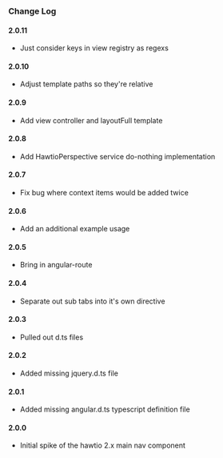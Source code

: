 ### Change Log

#### 2.0.11
* Just consider keys in view registry as regexs

#### 2.0.10
* Adjust template paths so they're relative

#### 2.0.9
* Add view controller and layoutFull template

#### 2.0.8
* Add HawtioPerspective service do-nothing implementation

#### 2.0.7
* Fix bug where context items would be added twice

#### 2.0.6
* Add an additional example usage

#### 2.0.5
* Bring in angular-route

#### 2.0.4
* Separate out sub tabs into it's own directive

#### 2.0.3
* Pulled out d.ts files

#### 2.0.2
* Added missing jquery.d.ts file

#### 2.0.1
* Added missing angular.d.ts typescript definition file

#### 2.0.0
* Initial spike of the hawtio 2.x main nav component

